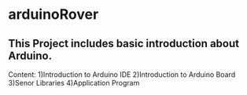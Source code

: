 # arduinoRover
This Project includes basic introduction about Arduino. 
-----------------------------------------------------------------------------------------------------------------------------------------
Content:
1)Introduction to Arduino IDE
2)Introduction to Arduino Board
3)Senor Libraries
4)Application Program
